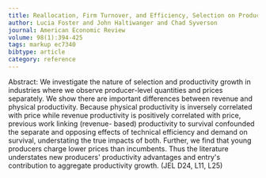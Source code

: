 ```yaml
---
title: Reallocation, Firm Turnover, and Efficiency, Selection on Productivity or Profitability?
author: Lucia Foster and John Haltiwanger and Chad Syverson
journal: American Economic Review
volume: 98(1):394-425
tags: markup ec7340
bibtype: article
category: reference
---
```

Abstract: We investigate the nature of selection and productivity growth in industries where we observe producer-level quantities and prices separately. We show there are important differences between revenue and physical productivity. Because physical productivity is inversely correlated with price while revenue productivity is positively correlated with price, previous work linking (revenue- based) productivity to survival confounded the separate and opposing effects of technical efficiency and demand on survival, understating the true impacts of both. Further, we find that young producers charge lower prices than incumbents. Thus the literature understates new producers' productivity advantages and entry's contribution to aggregate productivity growth. (JEL D24, L11, L25)
